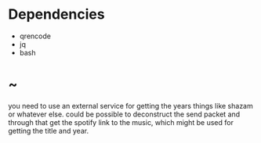 # Dependencies
- qrencode
- jq
- bash



# ~
you need to use an external service for getting the years
things like shazam or whatever else.
could be possible to deconstruct the send packet and through that get the spotify link to the music,
which might be used for getting the title and year.

